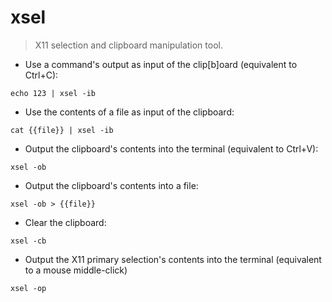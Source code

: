 # xsel

> X11 selection and clipboard manipulation tool.

- Use a command's output as input of the clip[b]oard (equivalent to Ctrl+C):

`echo 123 | xsel -ib`

- Use the contents of a file as input of the clipboard:

`cat {{file}} | xsel -ib`

- Output the clipboard's contents into the terminal (equivalent to Ctrl+V):

`xsel -ob`

- Output the clipboard's contents into a file:

`xsel -ob > {{file}}`

- Clear the clipboard:

`xsel -cb`

- Output the X11 primary selection's contents into the terminal (equivalent to a mouse middle-click)

`xsel -op`
